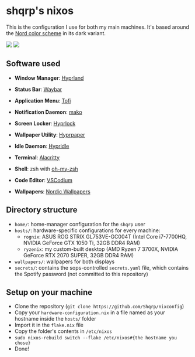 # shqrp's nixos

This is the configuration I use for both my main machines. It's based around the [Nord color scheme](https://www.nordtheme.com/) in its dark variant.

![](https://i.imgur.com/yhK1WgI.png) ![](https://i.imgur.com/ztXq34v.png)

## Software used

- **Window Manager**: [Hyprland](https://hyprland.org)
- **Status Bar**: [Waybar](https://github.com/Alexays/Waybar)
- **Application Menu**: [Tofi](https://github.com/philj56/tofi)
- **Notification Daemon**: [mako](https://github.com/emersion/mako)
- **Screen Locker**: [Hyprlock](https://github.com/hyprwm/hyprlock)
- **Wallpaper Utility**: [Hyprpaper](https://github.com/hyprwm/hyprpaper)
- **Idle Daemon**: [Hypridle](https://github.com/hyprwm/hypridle)

- **Terminal**: [Alacritty](https://github.com/alacritty/alacritty)
- **Shell**: zsh with [oh-my-zsh](https://ohmyz.sh)
- **Code Editor**: [VSCodium](https://vscodium.com)
- **Wallpapers**: [Nordic Wallpapers](https://github.com/linuxdotexe/nordic-wallpapers)

## Directory structure

- `home/`: home-manager configuration for the `shqrp` user
- `hosts/`: hardware-specific configurations for every machine:
    - `rognix`: ASUS ROG STRIX GL753VE-GC004T (Intel Core i7-7700HQ, NVIDIA GeForce GTX 1050 Ti, 32GB DDR4 RAM)
    - `ryzenix`: my custom-built desktop (AMD Ryzen 7 3700X, NVIDIA GeForce RTX 2070 SUPER, 32GB DDR4 RAM)
- `wallpapers/`: wallpapers for both displays
- `secrets/`: contains the sops-controlled `secrets.yaml` file, which contains the Spotify password (not committed to this repository)

## Setup on your machine

- Clone the repository (`git clone https://github.com/Shqrp/nixconfig`)
- Copy your `hardware-configuration.nix` in a file named as your hostname inside the `hosts/` folder
- Import it in the `flake.nix` file
- Copy the folder's contents in `/etc/nixos`
- `sudo nixos-rebuild switch --flake /etc/nixos#{the hostname you chose}`
- Done!